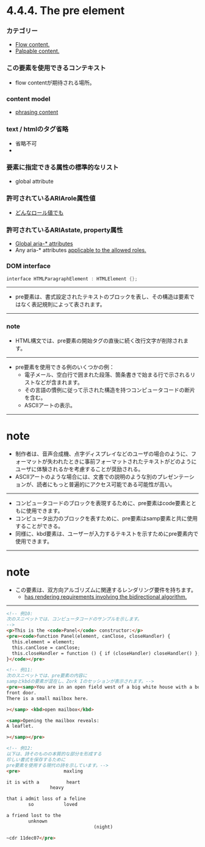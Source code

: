 # 4.4.4. The pre element

### カテゴリー
- [Flow content.](https://www.w3.org/TR/html/dom.html#flow-content-2)
- [Palpable content.](https://www.w3.org/TR/html/dom.html#palpable-content-2)

### この要素を使用できるコンテキスト
- flow contentが期待される場所。

### content model
- [phrasing content](https://www.w3.org/TR/html/dom.html#phrasing-content-2)

### text / htmlのタグ省略
- 省略不可
-
### 要素に指定できる属性の標準的なリスト
- global attribute

### 許可されているARIArole属性値
- [どんなロール値でも](https://www.w3.org/TR/html/dom.html#allowed-aria-roles-states-and-properties)

### 許可されているARIAstate, property属性

- [Global aria-* attributes](https://www.w3.org/TR/html/dom.html#global-aria--attributes)
- Any aria-* attributes [applicable to the allowed roles.](https://www.w3.org/TR/html/dom.html#allowed-aria-roles-states-and-properties)

### DOM interface
```c
interface HTMLParagraphElement : HTMLElement {};
```

***

- pre要素は、書式設定されたテキストのブロックを表し、その構造は要素ではなく表記規則によって表されます。


***
### note
- HTML構文では、pre要素の開始タグの直後に続く改行文字が削除されます。
***


- pre要素を使用できる例のいくつかの例：
    - 電子メール、空白行で囲まれた段落、箇条書きで始まる行で示されるリストなどが含まれます。
    - その言語の慣例に従って示された構造を持つコンピュータコードの断片を含む。
    - ASCIIアートの表示。

***
# note
- 制作者は、音声合成機、点字ディスプレイなどのユーザの場合のように、フォーマットが失われたときに事前フォーマットされたテキストがどのようにユーザに体験されるかを考慮することが奨励される。
- ASCIIアートのような場合には、文書での説明のような別のプレゼンテーションが、読者にもっと普遍的にアクセス可能である可能性が高い。
***

- コンピュータコードのブロックを表現するために、pre要素はcode要素とともに使用できます。
- コンピュータ出力のブロックを表すために、pre要素はsamp要素と共に使用することができる。
- 同様に、kbd要素は、ユーザーが入力するテキストを示すためにpre要素内で使用できます。

***
# note

- この要素は、双方向アルゴリズムに関連するレンダリング要件を持ちます。
    - [has rendering requirements involving the bidirectional algorithm.](https://www.w3.org/TR/html52/dom.html#bidireq)
***

```html
<!-- 例10:
次のスニペットでは、コンピュータコードのサンプルを示します。
-->
<p>This is the <code>Panel</code> constructor:</p>
<pre><code>function Panel(element, canClose, closeHandler) {
  this.element = element;
  this.canClose = canClose;
  this.closeHandler = function () { if (closeHandler) closeHandler() };
}</code></pre>
```

```html
<!-- 例11:
次のスニペットでは、pre要素の内容に
sampとkbdの要素が混在し、Zork Iのセッションが表示されます。-->
<pre><samp>You are in an open field west of a big white house with a boarded
front door.
There is a small mailbox here.

></samp> <kbd>open mailbox</kbd>

<samp>Opening the mailbox reveals:
A leaflet.

></samp></pre>
```


```html
<!-- 例12:
以下は、詩そのものの本質的な部分を形成する
珍しい書式を保存するために
pre要素を使用する現代の詩を示しています。-->
<pre>                maxling

it is with a          heart
                heavy

that i admit loss of a feline
        so           loved

a friend lost to the
        unknown
                                (night)

~cdr 11dec07</pre>
```

